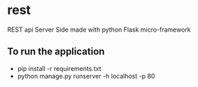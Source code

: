 # rest
REST api Server Side made with python Flask micro-framework 
## To run the application
* pip install -r requirements.txt
* python manage.py runserver -h localhost -p 80